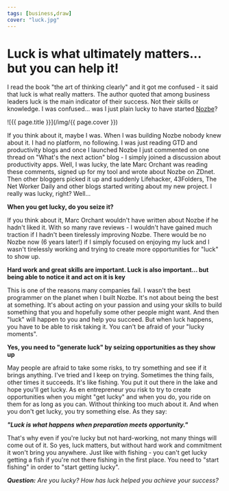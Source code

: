 ```yaml
---
tags: [business,draw]
cover: "luck.jpg"
---
```


# Luck is what ultimately matters... but you can help it!

I read the book "the art of thinking clearly" and it got me confused - it said that luck is what really matters. The author quoted that among business leaders luck is the main indicator of their success. Not their skills or knowledge. I was confused... was I just plain lucky to have started [Nozbe][n]?

<!--More-->

![{{ page.title }}](/img/{{ page.cover }})

If you think about it, maybe I was. When I was building Nozbe nobody knew about it. I had no platform, no following. I was just reading GTD and productivity blogs and once I launched Nozbe I just commented on one thread on "What's the next action" blog - I simply joined a discussion about productivity apps. Well, I was lucky, the late Marc Orchant was reading these comments, signed up for my tool and wrote about Nozbe on ZDnet. Then other bloggers picked it up and suddenly Lifehacker, 43Folders, The Net Worker Daily and other blogs started writing about my new project. I really was lucky, right? Well...



**When you get lucky, do you seize it?**

If you think about it, Marc Orchant wouldn't have written about Nozbe if he hadn't liked it. With so many rave reviews - I wouldn't have gained much traction if I hadn't been tirelessly improving Nozbe. There would be no Nozbe now (6 years later!) if I simply focused on enjoying my luck and I wasn't tirelessly working and trying to create more opportunities for "luck" to show up.

**Hard work and great skills are important. Luck is also important... but being able to notice it and act on it is key**

This is one of the reasons many companies fail. I wasn't the best programmer on the planet when I built Nozbe. It's not about being the best at something. It's about acting on your passion and using your skills to build something that you and hopefully some other people might want. And then "luck" will happen to you and help you succeed. But when luck happens, you have to be able to risk taking it. You can't be afraid of your "lucky moments".

**Yes, you need to "generate luck" by seizing opportunities as they show up**

May people are afraid to take some risks, to try something and see if it brings anything. I've tried and I keep on trying. Sometimes the thing fails, other times it succeeds. It's like fishing. You put it out there in the lake and hope you'll get lucky. As en entrepreneur you risk to try to create opportunities when you might "get lucky" and when you do, you ride on them for as long as you can. Without thinking too much about it. And when you don't get lucky, you try something else. As they say:

***"Luck is what happens when preparation meets opportunity."***

That's why even if you're lucky but not hard-working, not many things will come out of it. So yes, luck matters, but without hard work and commitment it won't bring you anywhere. Just like with fishing - you can't get lucky getting a fish if you're not there fishing in the first place. You need to "start fishing" in order to "start getting lucky".

***Question:*** *Are you lucky? How has luck helped you achieve your success?*

[n]: http://www.nozbe.com/
[ns]: http://www.nozbe.com/signup
[p]: http://www.productivemagazine.com/
[s]: http://www.michaelsliwinski.com/productive_show
[t]: http://twitter.com/MSliwinski
[i]: http://www.michaelsliwinski.com/tag/ipadonly
[e]: http://www.michaelsliwinski.com/how-i-use-evernote
[d]: http://db.tt/kD7Liux
 

[n]: https://michael.gratis/nozbe